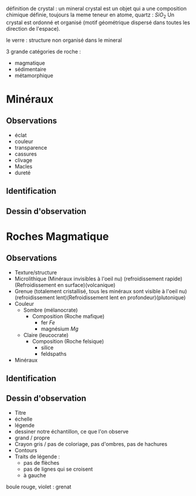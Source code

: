 définition de crystal : un mineral crystal est un objet qui a une composition chimique définie, toujours la meme teneur en atome, quartz : $SiO_{2}$ 
Un crystal est ordonné et organisé (motif géométrique dispersé dans toutes les direction de l'espace).

le verre : structure non organisé dans le mineral 

3 grande catégories de roche :
- magmatique 
- sédimentaire 
- métamorphique 


# Minéraux
## Observations
- éclat 
- couleur
- transparence
- cassures
- clivage
- Macles 
- dureté 

## Identification

## Dessin d'observation


# Roches Magmatique 
## Observations
- Texture/structure
- Microlithique (Minéraux invisibles à l'oeil nu) (refroidissement rapide)(Refroidissement en surface)(volcanique)
- Grenue (totalement cristallisé, tous les minéraux sont visible à l'oeil nu) (refroidissement lent)(Refroidissement lent en profondeur)(plutonique)
- Couleur 
	- Sombre (mélanocrate)
		- Composition (Roche mafique)
			- fer $Fe$
			- magnésium $Mg$ 
	- Claire (leucocrate) 
		- Composition (Roche felsique)
			- silice
			- feldspaths 
- Minéraux
## Identification

## Dessin d'observation 
- Titre
- échelle 
- légende
- dessiner notre échantillon, ce que l'on observe 
- grand / propre 
- Crayon gris / pas de coloriage, pas d'ombres, pas de hachures
- Contours
- Traits de légende : 
	- pas de flèches 
	- pas de lignes qui se croisent
	- à gauche 



boule rouge, violet : grenat 


